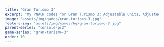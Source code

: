 ```yaml
---
title: "Gran Turismo 3"
excerpt: "My PNACH codes for Gran Turismo 3: Adjustable units, Adjusted trigger sensitivity."
image: "assets/img/games/gran-turismo-3.jpg"
feature-img: "assets/img/games/bg/gran-turismo-3.jpg"
parent-series: "console-ps2"
game-series: "gran-turismo-3"
order: 10
---
```


